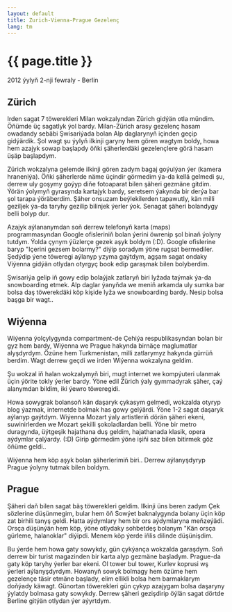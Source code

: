```yaml
---
layout: default
title: Zurich-Vienna-Prague Gezelenç
lang: tm
---
```


{{ page.title }}
================

<p class="meta">2012 ýylyň 2-nji fewraly - Berlin</p>

Zürich
-------

Irden sagat 7 töwerekleri Milan wokzalyndan Zürich gidýän otla mündim. Öňümde üç sagatlyk ýol bardy.
Milan-Zürich arasy gezelenç hasam owadandy sebäbi Şwisariýada bolan Alp daglarynyň içinden geçip 
gidýärdik. Şol wagt şu ýylyň ilkinji garyny hem gören wagtym boldy, howa hem azajyk sowap başlapdy öňki 
şäherlerdäki gezelençlere görä hasam üşäp başlapdym.

Zürich wokzalyna gelemde ilkinji gören zadym bagaj goýulýan ýer (kamera hraneniýa). Öňki şäherlerde näme 
üçindir görmedim ýa-da kellä gelmedi şu, derrew uly goşymy goýyp diňe fotoaparat bilen şäheri gezmäne 
gitdim. Ýörän ýolymyň gyrasynda kartajyk bardy, seretsem ýakynda bir derýa bar şol tarapa ýöräberdim.
Şäher onsuzam beýlekilerden tapawutly, kän milli geziljek ýa-da taryhy gezilip bilinjek ýerler ýok. Senagat 
şäheri bolandygy belli bolyp dur. 

Azajyk aýlananymdan soň derrew telefonyň karta (maps) programmasyndan Google ofisleriniň bolan ýerini öwrenip 
şol binaň ýolyny tutdym. Ýolda çynym ýüzlerçe gezek aşyk boldym (:D). Google ofislerine baryp "Içerini gezsem 
bolarmy?" diýip soradym ýöne rugsat bermediler. Şedýdip ýene töweregi aýlanyp yzyma gaýtdym, agşam sagat ondaky 
Viýenna gidýän otlydan otyrgyç book edip garaşmak bilen bolyberdim. 

Şwisariýa gelip iň gowy edip bolaýjak zatlaryň biri lyžada taýmak ýa-da snowboarding etmek. Alp daglar ýanyňda 
we meniň arkamda uly sumka bar bolsa daş töwerekdäki köp kişide lyža we snowboarding bardy. Nesip bolsa başga 
bir wagt..

Wiýenna
--------

Wiýenna ýolçylygynda compartment-de Çehiýa respublikasyndan bolan bir gyz hem bardy, Wiýenna we Prague hakynda 
birnäçe maglumatlar alyşdyrdym. Özüne hem Turkmenistan, milli zatlarymyz hakynda gürrüň berdim. Wagt derrew geçdi 
we irden Wiýenna wokzalyna geldim.

Şu wokzal iň halan wokzalymyň biri, mugt internet we kompýuteri ulanmak üçin ýörite tokly ýerler bardy. Ýöne 
edil Zürich ýaly gymmadyrak şäher, çaý alanymdan bildim, iki ýewro töweregidi. 

Howa sowygrak bolansoň kän daşaryk çykasym gelmedi, wokzalda otyryp blog ýazmak, internetde bolmak has gowy 
gelýärdi. Ýöne 1-2 sagat daşaryk aýlanyp gaýtdym. Wiýenna Mozart ýaly artistleriň dörän şäheri ekeni, suwinirlerden 
we Mozart şekilli şokoladlardan belli. Ýöne bir metro duragynda, üýtgeşik hajathana duş geldim, hajathanada 
klasik, opera aýdymlar çalýardy. (:D) Girip görmedim ýöne işiňi saz bilen bitirmek göz öňüme geldi..

Wiýenna hem köp aşyk bolan şäherlerimiň biri.. Derrew aýlanyşdyryp Prague ýolyny tutmak bilen boldym.

Prague
------

Şäheri daň bilen sagat bäş töwerekleri geldim. Ilkinji üns beren zadym Çek sözlerine düşünmegim, bular hem 
öň Sowýet baknalygynda bolany üçin köp zat birhili tanyş geldi. Hatta aýdymlary hem bir ors aýdymlaryna meňzeýädi. 
Orsça düşünýän hem köp, ýöne otlydaky sohbetdeş bolanym "Kän orsça gürleme, halanoklar" diýipdi. Menem köp ýerde 
iňlis dilinde düşünişdim.

Bu ýerde hem howa gaty sowykdy, gün çykýança wokzalda garaşdym. Soň derrew bir turist magazinden bir karta alyp 
gezmäne başladym. Prague-da gaty köp taryhy ýerler bar ekeni. Ol tower bul tower, Kurlev koprusi wş ýerleri 
aýlanyşdyrdym. Howanyň sowyk bolmagy hem özüme hem gezelençe täsir etmäne başlady, elim ellikli bolsa hem 
barmaklarym doňýady käwagt. Günortan töwerekleri gün çykyp azajygam bolsa daşaryny ýylatdy bolmasa gaty sowykdy. 
Derrew şäheri gezişdirip öýlän sagat dörtde Berline gitýän otlydan ýer aýyrtdym.
